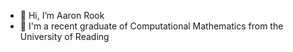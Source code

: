 - 👋 Hi, I’m Aaron Rook
- 🏫 I'm a recent graduate of Computational Mathematics from the University of Reading

<!---
Here are a collection of school projects and side projects that I have completed.
--->
